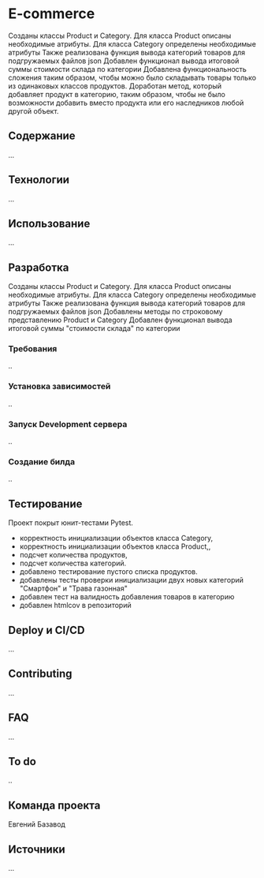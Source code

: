 # E-commerce

Созданы классы Product  и Category. 
Для класса Product  описаны необходимые атрибуты.
Для класса Category  определены необходимые атрибуты
Также реализована функция вывода категорий товаров для подгружаемых файлов json
Добавлен функционал вывода итоговой суммы стоимости склада по категории
Добавлена функциональность сложения таким образом, 
чтобы можно было складывать товары только из одинаковых классов продуктов.
Доработан метод, который добавляет продукт в категорию,
таким образом, чтобы не было возможности добавить вместо продукта или его наследников любой другой объект.


## Содержание
...

## Технологии
...

## Использование
...

## Разработка
Созданы классы Product  и Category. 
Для класса Product  описаны необходимые атрибуты.
Для класса Category  определены необходимые атрибуты
Также реализована функция вывода категорий товаров для подгружаемых файлов json
Добавлены методы по строковому представлению Product и Category
Добавлен функционал вывода итоговой суммы "стоимости склада" по категории

### Требования
..

### Установка зависимостей
..
### Запуск Development сервера
..
### Создание билда
..

## Тестирование 

Проект покрыт юнит-тестами Pytest.

- корректность инициализации объектов класса Category,
- корректность инициализации объектов класса Product,,
- подсчет количества продуктов,
- подсчет количества категорий.
- добавлено тестирование пустого списка продуктов.
- добавлены тесты проверки инициализации двух новых категорий "Смартфон" и "Трава газонная"
- добавлен тест на валидность  добавления товаров в категорию
- добавлен htmlcov в репозиторий


## Deploy и CI/CD
...

## Contributing
...

## FAQ 
...

## To do
..

## Команда проекта

Евгений Базавод 

## Источники
...
